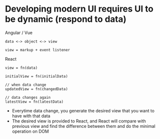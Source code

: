 # Developing modern UI requires UI to be dynamic (respond to data)

Angular / Vue

```
data <-> object <-> view
```

`view = markup + event listener`

React

```
view = fn(data)
```

```
initialView = fn(initialData)

// when data change
updatedView = fn(changedData)

// data changes again
latestView = fn(latestData)
```

- Everytime data change, you generate the desired view that you want to have with that data
- The desired view is provided to React, and React will compare with previous view and find the difference between them and do the minimal operation on DOM
